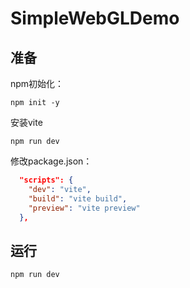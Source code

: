 # SimpleWebGLDemo

## 准备
npm初始化：
```shell
npm init -y
```
安装vite
```shell
npm run dev
```
修改package.json：
```json
  "scripts": {
    "dev": "vite",
    "build": "vite build",
    "preview": "vite preview"
  },
```

## 运行
```shell
npm run dev
```
